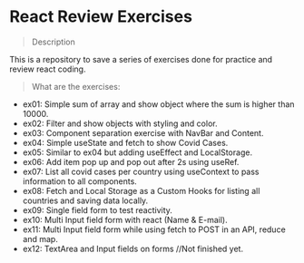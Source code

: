 # React Review Exercises

> Description

This is a repository to save a series of exercises done for practice and review react coding.

> What are the exercises:

- ex01: Simple sum of array and show object where the sum is higher than 10000.
- ex02: Filter and show objects with styling and color.
- ex03: Component separation exercise with NavBar and Content.
- ex04: Simple useState and fetch to show Covid Cases.
- ex05: Similar to ex04 but adding useEffect and LocalStorage.
- ex06: Add item pop up and pop out after 2s using useRef.
- ex07: List all covid cases per country using useContext to pass information to all components.
- ex08: Fetch and Local Storage as a Custom Hooks for listing all countries and saving data locally.
- ex09: Single field form to test reactivity.
- ex10: Multi Input field form with react (Name & E-mail).
- ex11: Multi Input field form while using fetch to POST in an API, reduce and map.
- ex12: TextArea and Input fields on forms //Not finished yet.

